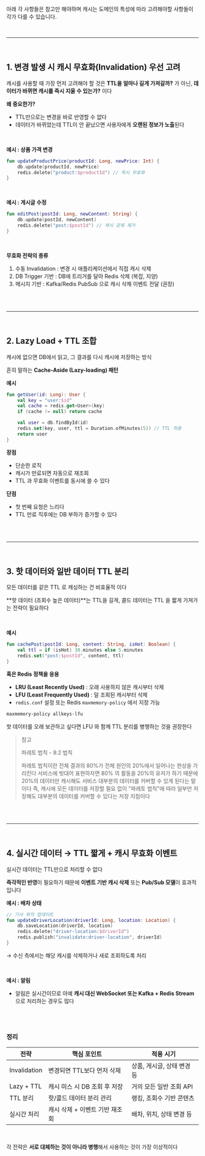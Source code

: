 아래 각 사항들은 참고만 해야하며 캐시는 도메인의 특성에 따라 고려해야할 사항들이 각가 다를 수 있습니다.

</br>

---

</br>

## 1. 변경 발생 시 캐시 무효화(Invalidation) 우선 고려

캐시를 사용할 때 가장 먼저 고려해야 할 것은 **TTL을 얼마나 길게 가져갈까?** 가 아닌, **데이터가 바뀌면 캐시를 즉시 지울 수 있는가?** 이다

**왜 중요한가?**

- TTL만으로는 변경을 바로 반영할 수 없다
- 데이터가 바뀌었는데 TTL이 안 끝났으면 사용자에게 **오랜된 정보가 노출**된다

</br>

**예시 : 상품 가격 변경**

```kotlin
fun updateProductPrice(productId: Long, newPrice: Int) {
    db.update(productId, newPrice)
    redis.delete("product:$productId") // 즉시 무효화
}
```

</br>

**예시 : 게시글 수정**

```kotlin
fun editPost(postId: Long, newContent: String) {
    db.update(postId, newContent)
    redis.delete("post:$postId") // 캐시 강제 제거
}
```

</br>

**무효화 전략의 종류**

1. 수동 Invalidation : 변경 시 애플리케이션에서 직접 캐시 삭제
2. DB Trigger 기반 : DB에 트리거를 달아 Redis 삭제 (복잡, 지양)
3. 메시지 기반 : Kafka/Redis PubSub 으로 캐시 삭제 이벤트 전달 (권장)

</br>
</br>

---

</br>

## 2. Lazy Load + TTL 조합

캐시에 없으면 DB에서 읽고, 그 결과를 다시 캐시에 저장하는 방식

흔히 말하는 **Cache-Aside (Lazy-loading) 패턴**

**예시**

```kotlin
fun getUser(id: Long): User {
    val key = "user:$id"
    val cache = redis.get<User>(key)
    if (cache != null) return cache

    val user = db.findById(id)
    redis.set(key, user, ttl = Duration.ofMinutes(5)) // TTL 적용
    return user
}
```

**장점**

- 단순한 로직
- 캐시가 만료되면 자동으로 재조회
- TTL 과 무효화 이벤트를 동시에 쓸 수 있다

**단점**

- 첫 번째 요청은 느리다
- TTL 만료 직후에는 DB 부하가 증가할 수 있다

</br>
</br>

---

</br>

## 3. 핫 데이터와 일반 데이터 TTL 분리

모든 데이터를 같은 TTL 로 캐싱하는 건 비효율적 이다

**핫 데이터 (조회수 높은 데이터)**는 TTL을 길게, 콜드 데이터는 TTL 을 짧게 가져가는 전략이 필요하다

</br>

**예시**

```kotlin
fun cachePost(postId: Long, content: String, isHot: Boolean) {
    val ttl = if (isHot) 30.minutes else 5.minutes
    redis.set("post:$postId", content, ttl)
}
```

**혹은 Redis 정책을 응용**

- **LRU (Least Recently Used)** : 오래 사용하지 않은 캐시부터 삭제
- **LFU (Least Frequently Used)** : 덜 조회된 캐시부터 삭제
- `redis.conf` 설정 또는 Redis `maxmemory-policy` 에서 지정 가능

```bash
maxmemory-policy allkeys-lfu
```

핫 데이터를 오래 보관하고 싶다면 LFU 와 함께 TTL 분리를 병행하는 것을 권장한다

> 참고
>
> 파레토 법칙 - 8:2 법칙
>
> 파레토 법칙이란 전체 결과의 80%가 전체 원인의 20%에서 일어나는 현상을 가리킨다
> 서비스에 빗대어 표현하자면 80% 의 활동을 20%의 유저가 하기 때문에 20%의 데이터만 캐시해도 서비스 대부분의 데이터를 커버할 수 있게 된다는 말이다
> 즉, 캐시에 모든 데이터를 저장할 필요 없이 "파레토 법칙"에 따라 일부만 저장해도 대부분의 데이터를 커버할 수 있다는 저장 지침이다

</br>
</br>

---

</br>

## 4. 실시간 데이터 → TTL 짧게 + 캐시 무효화 이벤트

실시간 데이터는 TTL만으로 처리할 수 없다

**즉각적인 반영**이 필요하기 때문에 **이벤트 기반 캐시 삭제** 또는 **Pub/Sub 모델**이 효과적입니다

**예시 : 배차 상태**

```kotlin
// 기사 위치 업데이트
fun updateDriverLocation(driverId: Long, location: Location) {
    db.saveLocation(driverId, location)
    redis.delete("driver-location:$driverId")
    redis.publish("invalidate:driver-location", driverId)
}
```

→ 수신 측에서는 해당 캐시를 삭제하거나 새로 조회하도록 처리

</br>

**예시 : 알림**

- 알림은 실시간이므로 아예 **캐시 대신 WebSocket 또는 Kafka + Redis Stream**으로 처리하는 경우도 많다

</br>
</br>

### 정리

| 전략         | 핵심 포인트                    | 적용 시기                  |
| ------------ | ------------------------------ | -------------------------- |
| Invalidation | 변경되면 TTL보다 먼저 삭제     | 상품, 게시글, 상태 변경 등 |
| Lazy + TTL   | 캐시 미스 시 DB 조회 후 저장   | 거의 모든 일반 조회 API    |
| TTL 분리     | 핫/콜드 데이터 분리 관리       | 랭킹, 조회수 기반 콘텐츠   |
| 실시간 처리  | 캐시 삭제 + 이벤트 기반 재조회 | 배차, 위치, 상태 변경 등   |

</br>

각 전략은 **서로 대체하는 것이 아니라 병행**해서 사용하는 것이 가장 이상적이다
